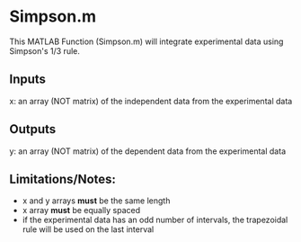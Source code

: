 # Simpson.m
This MATLAB Function (Simpson.m) will integrate experimental data using Simpson's 1/3 rule. 

## Inputs
x: an array (NOT matrix) of the independent data from the experimental data

## Outputs
y: an array (NOT matrix) of the dependent data from the experimental data

## Limitations/Notes:
- x and y arrays **must** be the same length
- x array **must** be equally spaced
- if the experimental data has an odd number of intervals, the trapezoidal rule will be used on the last interval
